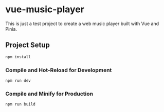 # vue-music-player

This is just a test project to create a web music player built with Vue and Pinia.

## Project Setup

```sh
npm install
```

### Compile and Hot-Reload for Development

```sh
npm run dev
```

### Compile and Minify for Production

```sh
npm run build
```
